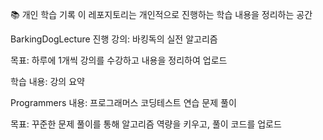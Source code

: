 📚 개인 학습 기록
이 레포지토리는 개인적으로 진행하는 학습 내용을 정리하는 공간

BarkingDogLecture
진행 강의: 바킹독의 실전 알고리즘

목표: 하루에 1개씩 강의를 수강하고 내용을 정리하여 업로드

학습 내용: 강의 요약

Programmers
내용: 프로그래머스 코딩테스트 연습 문제 풀이

목표: 꾸준한 문제 풀이를 통해 알고리즘 역량을 키우고, 풀이 코드를 업로드
